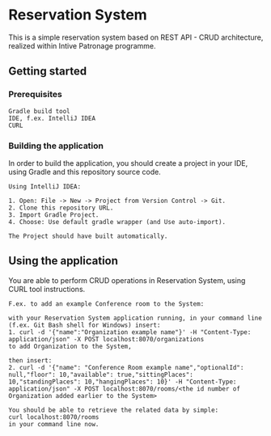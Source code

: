# Reservation System

This is a simple reservation system based on REST API - CRUD architecture, realized within Intive Patronage programme.

## Getting started

### Prerequisites

```
Gradle build tool
IDE, f.ex. IntelliJ IDEA
CURL
```

### Building the application

In order to build the application, you should create a project in your IDE, using Gradle and this repository source code.

```
Using IntelliJ IDEA:

1. Open: File -> New -> Project from Version Control -> Git.
2. Clone this repository URL.
3. Import Gradle Project.
4. Choose: Use default gradle wrapper (and Use auto-import).

The Project should have built automatically.
```

## Using the application

You are able to perform CRUD operations in Reservation System, using CURL tool instructions.

```
F.ex. to add an example Conference room to the System:

with your Reservation System application running, in your command line (f.ex. Git Bash shell for Windows) insert:
1. curl -d '{"name":"Organization example name"}' -H "Content-Type: application/json" -X POST localhost:8070/organizations
to add Organization to the System,

then insert:
2. curl -d '{"name": "Conference Room example name","optionalId": null,"floor": 10,"available": true,"sittingPlaces": 10,"standingPlaces": 10,"hangingPlaces": 10}' -H "Content-Type: application/json" -X POST localhost:8070/rooms/<the id number of Organization added earlier to the System>

You should be able to retrieve the related data by simple: 
curl localhost:8070/rooms
in your command line now.
```
